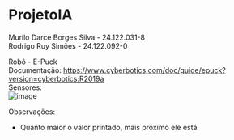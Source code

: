 # ProjetoIA

Murilo Darce Borges Silva - 24.122.031-8  
Rodrigo Ruy Simões - 24.122.092-0

Robô - E-Puck  
Documentação: https://www.cyberbotics.com/doc/guide/epuck?version=cyberbotics:R2019a  
Sensores:  
![image](https://github.com/user-attachments/assets/f688bf9d-4351-4168-981d-406714c6c922)

Observações:  
* Quanto maior o valor printado, mais próximo ele está
